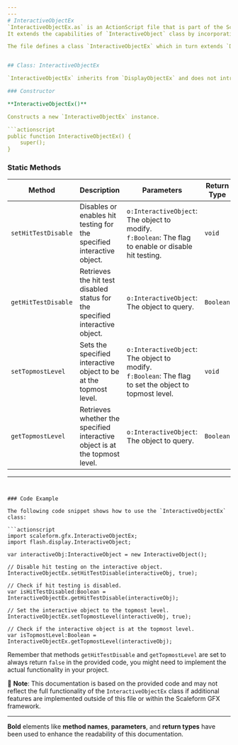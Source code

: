 ```yaml
---
---
# InteractiveObjectEx
`InteractiveObjectEx.as` is an ActionScript file that is part of the Scaleform GFX package.
It extends the capabilities of `InteractiveObject` class by incorporating additional functionality related to hit testing and display list ordering.

The file defines a class `InteractiveObjectEx` which in turn extends `DisplayObjectEx`.


## Class: InteractiveObjectEx

`InteractiveObjectEx` inherits from `DisplayObjectEx` and does not introduce additional properties or methods other than its constructor and two pairs of static methods for managing hit-test behavior and topmost level status.

### Constructor

**InteractiveObjectEx()**

Constructs a new `InteractiveObjectEx` instance.

```actionscript
public function InteractiveObjectEx() {
    super();
}
```

### Static Methods

| **Method** | **Description** | **Parameters** | **Return Type** |
|------------|-----------------|----------------|-----------------|
| `setHitTestDisable` | Disables or enables hit testing for the specified interactive object. | `o:InteractiveObject`: The object to modify.<br>`f:Boolean`: The flag to enable or disable hit testing. | `void` |
| `getHitTestDisable` | Retrieves the hit test disabled status for the specified interactive object. | `o:InteractiveObject`: The object to query. | `Boolean` |
| `setTopmostLevel` | Sets the specified interactive object to be at the topmost level. | `o:InteractiveObject`: The object to modify.<br>`f:Boolean`: The flag to set the object to topmost level. | `void` |
| `getTopmostLevel` | Retrieves whether the specified interactive object is at the topmost level. | `o:InteractiveObject`: The object to query. | `Boolean` |

---
```


### Code Example

The following code snippet shows how to use the `InteractiveObjectEx` class:

```actionscript
import scaleform.gfx.InteractiveObjectEx;
import flash.display.InteractiveObject;

var interactiveObj:InteractiveObject = new InteractiveObject();

// Disable hit testing on the interactive object.
InteractiveObjectEx.setHitTestDisable(interactiveObj, true);

// Check if hit testing is disabled.
var isHitTestDisabled:Boolean = InteractiveObjectEx.getHitTestDisable(interactiveObj);

// Set the interactive object to the topmost level.
InteractiveObjectEx.setTopmostLevel(interactiveObj, true);

// Check if the interactive object is at the topmost level.
var isTopmostLevel:Boolean = InteractiveObjectEx.getTopmostLevel(interactiveObj);
```

Remember that methods `getHitTestDisable` and `getTopmostLevel` are set to always return `false` in the provided code, you might need to implement the actual functionality in your project.

🔔 **Note**: This documentation is based on the provided code and may not reflect the full functionality of the `InteractiveObjectEx` class if additional features are implemented outside of this file or within the Scaleform GFX framework.

---

**Bold** elements like **method names**, **parameters**, and **return types** have been used to enhance the readability of this documentation.
